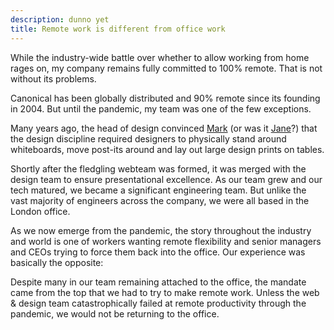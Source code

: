 ```yaml
---
description: dunno yet
title: Remote work is different from office work
---
```


While the industry-wide battle over whether to allow working from home rages on, my company remains fully committed to 100% remote. That is not without its problems.

Canonical has been globally distributed and 90% remote since its founding in 2004. But until the pandemic, my team was one of the few exceptions.

Many years ago, the head of design convinced [Mark](https://en.m.wikipedia.org/wiki/Mark_Shuttleworth) (or was it [Jane](https://en.m.wikipedia.org/wiki/Jane_Silber)?) that the design discipline required designers to physically stand around whiteboards, move post-its around and lay out large design prints on tables.

Shortly after the fledgling webteam was formed, it was merged with the design team to ensure presentational excellence. As our team grew and our tech matured, we became a significant engineering team. But unlike the vast majority of engineers across the company, we were all based in the London office.

As we now emerge from the pandemic, the story throughout the industry and world is one of workers wanting remote flexibility and senior managers and CEOs trying to force them back into the office. Our experience was basically the opposite:

Despite many in our team remaining attached to the office, the mandate came from the top that we had to try to make remote work. Unless the web & design team catastrophically failed at remote productivity through the pandemic, we would not be returning to the office.
